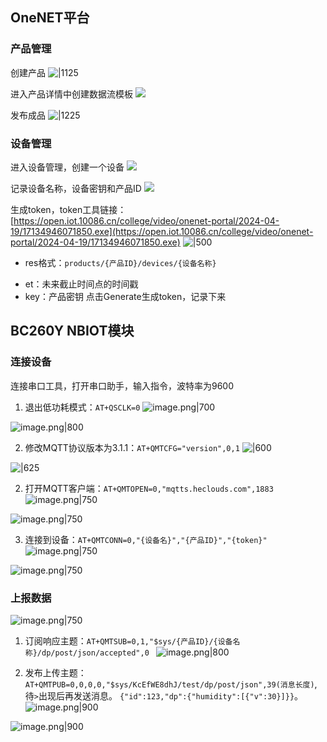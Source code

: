 ## OneNET平台

### 产品管理
创建产品
![|1125](https://cdn.jsdelivr.net/gh/xuezhaorong/Picgo//Source/fix-dir/picgo/picgo-clipboard-images/2025/02/25/17-46-13-f3e768387b2b17019ba4256bd1b9654a-20250225174612-4198c8.png)

 进入产品详情中创建数据流模板
![](https://cdn.jsdelivr.net/gh/xuezhaorong/Picgo//Source/fix-dir/picgo/picgo-clipboard-images/2025/02/25/17-53-10-2ff9f88934ae3eee5c8844fcf67276af-20250225175309-df772c.png)

发布成品
![|1225](https://cdn.jsdelivr.net/gh/xuezhaorong/Picgo//Source/fix-dir/picgo/picgo-clipboard-images/2025/02/25/17-54-46-b2277a4011060301546fb6199986a4a1-20250225175446-13f679.png)

### 设备管理
进入设备管理，创建一个设备
![](https://cdn.jsdelivr.net/gh/xuezhaorong/Picgo//Source/fix-dir/picgo/picgo-clipboard-images/2025/02/25/17-57-52-32225f43ebd5600c230730b9d36a96f4-20250225175751-9204f0.png)

记录设备名称，设备密钥和产品ID
![](https://cdn.jsdelivr.net/gh/xuezhaorong/Picgo//Source/fix-dir/picgo/picgo-clipboard-images/2025/02/25/17-59-07-6631a8b64c6aa6215b76ebd957d7e9d7-20250225175906-a223b3.png)

生成token，token工具链接：[https://open.iot.10086.cn/college/video/onenet-portal/2024-04-19/17134946071850.exe](https://open.iot.10086.cn/college/video/onenet-portal/2024-04-19/17134946071850.exe)
![|500](https://cdn.jsdelivr.net/gh/xuezhaorong/Picgo//Source/fix-dir/picgo/picgo-clipboard-images/2025/02/25/18-03-10-922a6d4d9b7a08a147b1ca219a1d4fed-20250225180309-81618c.png)

* res格式：`products/{产品ID}/devices/{设备名称}`
- et：未来截止时间点的时间戳
- key：产品密钥
点击Generate生成token，记录下来

## BC260Y NBIOT模块
### 连接设备
连接串口工具，打开串口助手，输入指令，波特率为9600

1. 退出低功耗模式：`AT+QSCLK=0`
![image.png|700](https://cdn.jsdelivr.net/gh/xuezhaorong/Picgo//Source/fix-dir/picgo/picgo-clipboard-images/2025/02/26/11-55-06-d97272e8214603e0f32cd94649286dc2-20250226115505-41fecb.png)


![image.png|800](https://cdn.jsdelivr.net/gh/xuezhaorong/Picgo//Source/fix-dir/picgo/picgo-clipboard-images/2025/02/26/11-55-24-832f6548da1c7d575ce5936de74de3b7-20250226115523-42408e.png)

2. 修改MQTT协议版本为3.1.1：`AT+QMTCFG="version",0,1`
![|600](https://cdn.jsdelivr.net/gh/xuezhaorong/Picgo//Source/fix-dir/picgo/picgo-clipboard-images/2025/02/25/18-45-08-f39b3b2340c5fa60fd86d119fb5ea7f5-20250225184507-ffdf7b.png)

![|625](https://cdn.jsdelivr.net/gh/xuezhaorong/Picgo//Source/fix-dir/picgo/picgo-clipboard-images/2025/02/25/18-48-39-62e7e877cdfffc8cd0bd7f9951c79e3c-20250225184838-15a8a3.png)

2. 打开MQTT客户端：`AT+QMTOPEN=0,"mqtts.heclouds.com",1883` 
![image.png|750](https://cdn.jsdelivr.net/gh/xuezhaorong/Picgo//Source/fix-dir/picgo/picgo-clipboard-images/2025/02/25/19-09-09-2e268201ee645aca5d570c1d01233992-20250225190907-d8a2b9.png)


![image.png|750](https://cdn.jsdelivr.net/gh/xuezhaorong/Picgo//Source/fix-dir/picgo/picgo-clipboard-images/2025/02/25/19-09-52-a655934c3abf469c3a55ce7df225ba0c-20250225190952-d27274.png)

3.  连接到设备：`AT+QMTCONN=0,"{设备名}","{产品ID}","{token}"`
![image.png|750](https://cdn.jsdelivr.net/gh/xuezhaorong/Picgo//Source/fix-dir/picgo/picgo-clipboard-images/2025/02/25/19-11-47-72a0e96d245e51317b860d9b4da4ebde-20250225191146-52309e.png)

![image.png|750](https://cdn.jsdelivr.net/gh/xuezhaorong/Picgo//Source/fix-dir/picgo/picgo-clipboard-images/2025/02/25/19-12-30-1997ff666dd8fd76df8a8858da515ab4-20250225191230-781b06.png)

### 上报数据
![image.png|750](https://cdn.jsdelivr.net/gh/xuezhaorong/Picgo//Source/fix-dir/picgo/picgo-clipboard-images/2025/02/25/19-13-25-02c2b8e6cc5c40d18baf7c0846980256-20250225191325-9159a5.png)

1. 订阅响应主题：`AT+QMTSUB=0,1,"$sys/{产品ID}/{设备名称}/dp/post/json/accepted",0
`
![image.png|800](https://cdn.jsdelivr.net/gh/xuezhaorong/Picgo//Source/fix-dir/picgo/picgo-clipboard-images/2025/02/25/19-15-12-9ed57c75b5b61f52e4c3c11b63d224c9-20250225191512-4ad10a.png)

2. 发布上传主题：`AT+QMTPUB=0,0,0,0,"$sys/KcEfWE8dhJ/test/dp/post/json",39(消息长度)`,待`>`出现后再发送消息。
`{"id":123,"dp":{"humidity":[{"v":30}]}}`。
![image.png|900](https://cdn.jsdelivr.net/gh/xuezhaorong/Picgo//Source/fix-dir/picgo/picgo-clipboard-images/2025/02/25/19-19-40-786fed4d5b63a78c8122dc29f19594a0-20250225191940-807d54.png)


![image.png|900](https://cdn.jsdelivr.net/gh/xuezhaorong/Picgo//Source/fix-dir/picgo/picgo-clipboard-images/2025/02/25/19-20-07-5c0947727b41509ce45fbd222d12a844-20250225192006-48ddf3.png)
